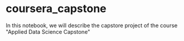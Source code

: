 # coursera_capstone
In this notebook, we will describe the capstore project of the course "Applied  Data Science Capstone"
